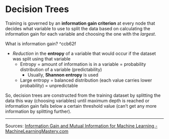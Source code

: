 # Decision Trees
Training is governed by an **information gain criterion** at every node that decides what variable to use to split the data based on calculating the information gain for each variable and choosing the one with the *largest*.

What is information gain? ^ccb62f
- *Reduction* in the **entropy** of a variable that would occur if the dataset was split using that variable
	- Entropy = amount of information is in a variable = probability distribution of a variable (predictability)
		- Usually, **Shannon entropy** is used
	- Large entropy = balanced distribution (each value carries lower probability) = unpredictable

So, decision trees are constructed from the training dataset by splitting the data this way (choosing variables) until maximum depth is reached or information gain falls below a certain threshold value (can’t get any more information by splitting further).



---
Sources:
[Information Gain and Mutual Information for Machine Learning - MachineLearningMastery.com](https://machinelearningmastery.com/information-gain-and-mutual-information/#:~:text=It%20is%20commonly%20used%20in,into%20groups%20for%20effective%20classification.)